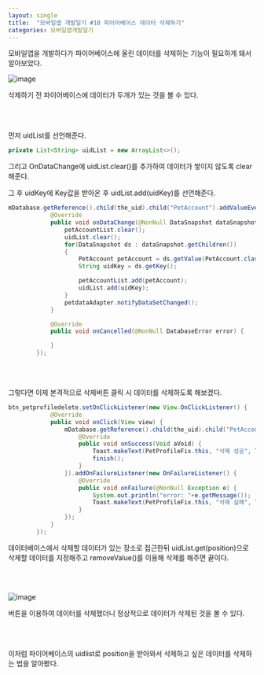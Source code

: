 ```yaml
---
layout: single
title:  "모바일앱 개발일기 #10 파이어베이스 데이터 삭제하기"
categories: 모바일앱개발일기
---
```


모바일앱을 개발하다가 파이어베이스에 올린 데이터를 삭제하는 기능이 필요하게 돼서 알아보았다.

![image](https://user-images.githubusercontent.com/69960282/131118165-84acad87-68d1-4758-8889-7d1c7dc0303b.png)

삭제하기 전 파이어베이스에 데이터가 두개가 있는 것을 볼 수 있다.

 <br/><br/>

먼저 uidList를 선언해준다.

```java
private List<String> uidList = new ArrayList<>();
```

그리고 OnDataChange에 uidList.clear()를 추가하여 데이터가 쌓이지 않도록 clear해준다.

그 후  uidKey에 Key값을 받아온 후 uidList.add(uidKey)를 선언해준다.

```java
mDatabase.getReference().child(the_uid).child("PetAccount").addValueEventListener(new ValueEventListener() {
            @Override
            public void onDataChange(@NonNull DataSnapshot dataSnapshot) {
                petAccountList.clear();
                uidList.clear();
                for(DataSnapshot ds : dataSnapshot.getChildren())         
                {
                    PetAccount petAccount = ds.getValue(PetAccount.class);
                    String uidKey = ds.getKey();

                    petAccountList.add(petAccount);
                    uidList.add(uidKey);
                }
                petdataAdapter.notifyDataSetChanged();
            }

            @Override
            public void onCancelled(@NonNull DatabaseError error) {

            }
        });
```

 <br/><br/>

그렇다면 이제 본격적으로 삭제버튼 클릭 시 데이터를 삭제하도록 해보겠다.

```java
btn_petprofiledelete.setOnClickListener(new View.OnClickListener() {
            @Override
            public void onClick(View view) {
                mDatabase.getReference().child(the_uid).child("PetAccount").child(uidList.get(position)).removeValue().addOnSuccessListener(new OnSuccessListener<Void>() {
                    @Override
                    public void onSuccess(Void aVoid) {
                        Toast.makeText(PetProfileFix.this, "삭제 성공", Toast.LENGTH_SHORT).show();
                        finish();
                    }
                }).addOnFailureListener(new OnFailureListener() {
                    @Override
                    public void onFailure(@NonNull Exception e) {
                        System.out.println("error: "+e.getMessage());
                        Toast.makeText(PetProfileFix.this, "삭제 실패", Toast.LENGTH_SHORT).show();
                    }
                });
            }
        });
```

데이터베이스에서 삭제할 데이터가 있는 장소로 접근한뒤 uidList.get(position)으로 삭제할 데이터를 지정해주고 removeValue()를 이용해 삭제를 해주면 끝이다.

 <br/><br/>

![image](https://user-images.githubusercontent.com/69960282/131118214-d7963732-0f01-4a92-b447-dcab2ecfa51c.png)

버튼을 이용하여 데이터를 삭제했더니 정상적으로 데이터가 삭제된 것을 볼 수 있다.

 <br/><br/>

이처럼 파이어베이스의 uidlist로 position을 받아와서 삭제하고 싶은 데이터를 삭제하는 법을 알아봤다.
